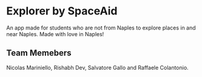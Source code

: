 # Explorer by SpaceAid
An app made for students who are not from Naples to explore places in and near Naples.
Made with love in Naples!

## Team Memebers
Nicolas Mariniello, Rishabh Dev, Salvatore Gallo and Raffaele Colantonio.
